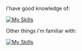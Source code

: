 
<!---
NoisExpression/NoisExpression is a ✨ special ✨ repository because its `README.md` (this file) appears on your GitHub profile.
You can click the Preview link to take a look at your changes.
--->
I'have good knowledge of:

[![My Skills](https://skillicons.dev/icons?i=processing,mysql)](https://skillicons.dev)

Other things i'm familiar with:

[![My Skills](https://skillicons.dev/icons?i=ableton,bash,blender,cpp,css,eclipse,html,java,js,php,py)](https://skillicons.dev)
